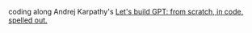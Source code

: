 coding along Andrej Karpathy's [Let's build GPT: from scratch, in code, spelled out.](https://www.youtube.com/watch?v=kCc8FmEb1nY)